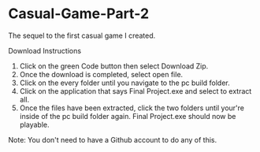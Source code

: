 # Casual-Game-Part-2
The sequel to the first casual game I created.


Download Instructions
1. Click on the green Code button then select Download Zip. 
2. Once the download is completed, select open file. 
3. Click on the every folder until you navigate to the pc build folder.
4. Click on the application that says Final Project.exe and select to extract all.
5. Once the files have been extracted, click the two folders until your're inside of the pc build folder again. Final Project.exe should now be playable.

Note: You don't need to have a Github account to do any of this.
